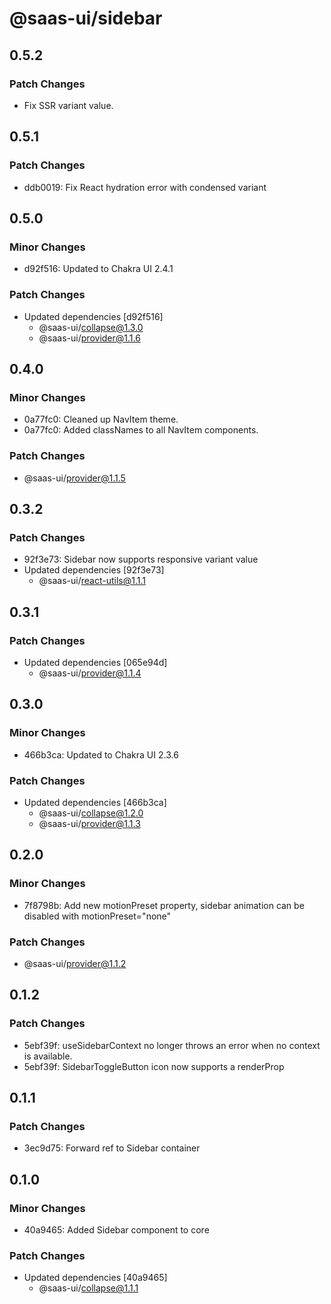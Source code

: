 # @saas-ui/sidebar

## 0.5.2

### Patch Changes

- Fix SSR variant value.

## 0.5.1

### Patch Changes

- ddb0019: Fix React hydration error with condensed variant

## 0.5.0

### Minor Changes

- d92f516: Updated to Chakra UI 2.4.1

### Patch Changes

- Updated dependencies [d92f516]
  - @saas-ui/collapse@1.3.0
  - @saas-ui/provider@1.1.6

## 0.4.0

### Minor Changes

- 0a77fc0: Cleaned up NavItem theme.
- 0a77fc0: Added classNames to all NavItem components.

### Patch Changes

- @saas-ui/provider@1.1.5

## 0.3.2

### Patch Changes

- 92f3e73: Sidebar now supports responsive variant value
- Updated dependencies [92f3e73]
  - @saas-ui/react-utils@1.1.1

## 0.3.1

### Patch Changes

- Updated dependencies [065e94d]
  - @saas-ui/provider@1.1.4

## 0.3.0

### Minor Changes

- 466b3ca: Updated to Chakra UI 2.3.6

### Patch Changes

- Updated dependencies [466b3ca]
  - @saas-ui/collapse@1.2.0
  - @saas-ui/provider@1.1.3

## 0.2.0

### Minor Changes

- 7f8798b: Add new motionPreset property, sidebar animation can be disabled with motionPreset="none"

### Patch Changes

- @saas-ui/provider@1.1.2

## 0.1.2

### Patch Changes

- 5ebf39f: useSidebarContext no longer throws an error when no context is available.
- 5ebf39f: SidebarToggleButton icon now supports a renderProp

## 0.1.1

### Patch Changes

- 3ec9d75: Forward ref to Sidebar container

## 0.1.0

### Minor Changes

- 40a9465: Added Sidebar component to core

### Patch Changes

- Updated dependencies [40a9465]
  - @saas-ui/collapse@1.1.1
